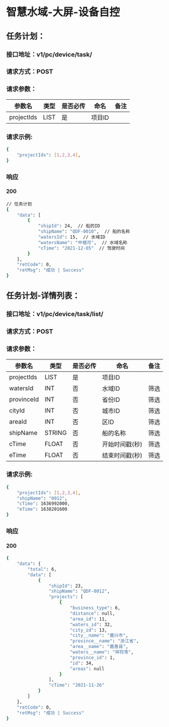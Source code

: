 # 智慧水域-大屏-设备自控

## 任务计划：

### 接口地址：v1/pc/device/task/

### 请求方式：POST

### 请求参数：

| 参数名     | 类型 | 是否必传 | 命名   | 备注 |
| ---------- | ---- | -------- | ------ | ---- |
| projectIds | LIST | 是       | 项目ID |      |

### 请求示例:

```bash
{
    "projectIds": [1,2,3,4],
}
```

### 响应

#### 200

```bash
// 任务计划
{
    "data": [
        {
            "shipId": 24,  // 船的ID
            "shipName": "QDF-0010",  // 船的名称
            "watersId": 15,  // 水域ID
            "watersName": "中塘河",  // 水域名称
            "cTime": "2021-12-05"  // 驾驶时间
        }
    ],
    "retCode": 0,
    "retMsg": "成功 | Success"
}
```

## 任务计划-详情列表：

### 接口地址：v1/pc/device/task/list/

### 请求方式：POST

### 请求参数：

| 参数名     | 类型   | 是否必传 | 命名           | 备注 |
| ---------- | ------ | -------- | -------------- | ---- |
| projectIds | LIST   | 是       | 项目ID         |      |
| watersId   | INT    | 否       | 水域ID         | 筛选 |
| provinceId | INT    | 否       | 省份ID         | 筛选 |
| cityId     | INT    | 否       | 城市ID         | 筛选 |
| areaId     | INT    | 否       | 区ID           | 筛选 |
| shipName   | STRING | 否       | 船的名称       | 筛选 |
| cTime      | FLOAT  | 否       | 开始时间戳(秒) | 筛选 |
| eTime      | FLOAT  | 否       | 结束时间戳(秒) | 筛选 |

### 请求示例:

```bash
{
    "projectIds": [1,2,3,4],    
    "shipName": "0012",
    "cTime": 1636992000,
    "eTime": 1638201600
}
```

### 响应

#### 200

```bash
{
    "data": {
        "total": 6,
        "data": [
            {
                "shipId": 23,
                "shipName": "QDF-0012",
                "projects": [
                    {
                        "business_type": 6,
                        "distance": null,
                        "area_id": 11,
                        "waters_id": 32,
                        "city_id": 13,
                        "city__name": "嘉兴市",
                        "province__name": "浙江省",
                        "area__name": "嘉善县",
                        "waters__name": "祥符荡",
                        "province_id": 1,
                        "id": 34,
                        "areas": null
                    }
                ],
                "cTime": "2021-11-26"
            }
        ]
    },
    "retCode": 0,
    "retMsg": "成功 | Success"
}
```

